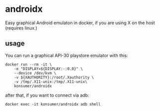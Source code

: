 # androidx

Easy graphical Android emulaton in docker, if you are using X on the host (requires linux.)

## usage

You can run a graphical API-30 playstore emulator with this:

```
docker run --rm -it \
    -e "DISPLAY=${DISPLAY:-:0.0}" \
    --device /dev/kvm \
    -v ${XAUTHORITY}:/root/.Xauthority \
    -v /tmp/.X11-unix:/tmp/.X11-unix\
    konsumer/androidx 
```

after that, if you want to connect via adb:

```
docker exec -it konsumer/androidx adb shell
```